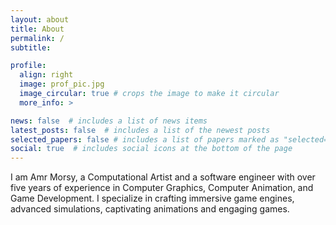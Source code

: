 ```yaml
---
layout: about
title: About
permalink: /
subtitle:

profile:
  align: right
  image: prof_pic.jpg
  image_circular: true # crops the image to make it circular
  more_info: >

news: false  # includes a list of news items
latest_posts: false  # includes a list of the newest posts
selected_papers: false # includes a list of papers marked as "selected={true}"
social: true  # includes social icons at the bottom of the page
---
```


I am Amr Morsy, a Computational Artist and a software engineer with over five years of experience in Computer Graphics, Computer Animation, and Game Development. I specialize in crafting immersive game engines, advanced simulations, captivating animations and engaging games. 
